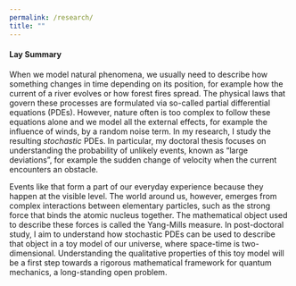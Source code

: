 ```yaml
---
permalink: /research/
title: ""
---
```



<h4> Lay Summary </h4>

When we model natural phenomena, we usually need to describe how something changes in time depending on its position, for example how the current of a river evolves or how forest fires spread. The physical laws that govern these processes are formulated via so-called partial differential equations (PDEs). However, nature often is too complex to follow these equations alone and we model all the external effects, for example the influence of winds, by a random noise term. In my research, I study the resulting <i>stochastic</i> PDEs. In particular, my doctoral thesis focuses on understanding the probability of unlikely events, known as “large deviations”, for example the sudden change of velocity when the current encounters an obstacle.

Events like that form a part of our everyday experience because they happen at the visible level. The world around us, however, emerges from complex interactions between elementary particles, such as the strong force that binds the atomic nucleus together. The mathematical object used to describe these forces is called the Yang-Mills measure. In post-doctoral study, I aim to understand how stochastic PDEs can be used to describe that object in a toy model of our universe, where space-time is two-dimensional. Understanding the qualitative properties of this toy model will be a first step towards a rigorous mathematical framework for quantum mechanics, a long-standing open problem.
